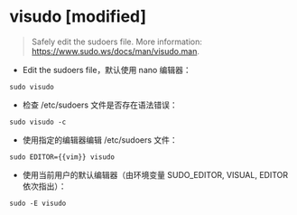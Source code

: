 # visudo [modified]

> Safely edit the sudoers file.
> More information: <https://www.sudo.ws/docs/man/visudo.man>.

- Edit the sudoers file，默认使用 nano 编辑器：

`sudo visudo`

- 检查 /etc/sudoers 文件是否存在语法错误：

`sudo visudo -c`

- 使用指定的编辑器编辑 /etc/sudoers 文件：

`sudo EDITOR={{vim}} visudo`

- 使用当前用户的默认编辑器（由环境变量 SUDO_EDITOR, VISUAL, EDITOR 依次指出）：

`sudo -E visudo`

